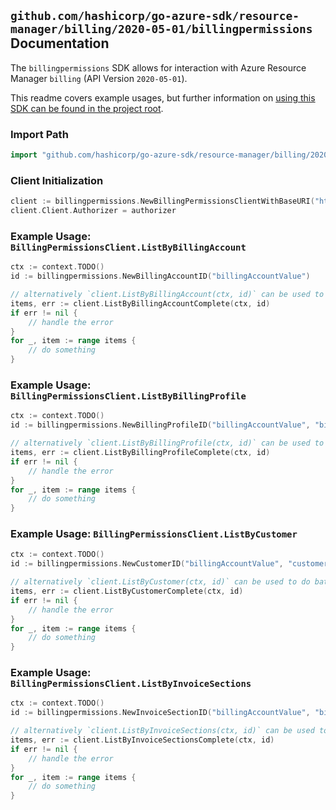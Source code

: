 
## `github.com/hashicorp/go-azure-sdk/resource-manager/billing/2020-05-01/billingpermissions` Documentation

The `billingpermissions` SDK allows for interaction with Azure Resource Manager `billing` (API Version `2020-05-01`).

This readme covers example usages, but further information on [using this SDK can be found in the project root](https://github.com/hashicorp/go-azure-sdk/tree/main/docs).

### Import Path

```go
import "github.com/hashicorp/go-azure-sdk/resource-manager/billing/2020-05-01/billingpermissions"
```


### Client Initialization

```go
client := billingpermissions.NewBillingPermissionsClientWithBaseURI("https://management.azure.com")
client.Client.Authorizer = authorizer
```


### Example Usage: `BillingPermissionsClient.ListByBillingAccount`

```go
ctx := context.TODO()
id := billingpermissions.NewBillingAccountID("billingAccountValue")

// alternatively `client.ListByBillingAccount(ctx, id)` can be used to do batched pagination
items, err := client.ListByBillingAccountComplete(ctx, id)
if err != nil {
	// handle the error
}
for _, item := range items {
	// do something
}
```


### Example Usage: `BillingPermissionsClient.ListByBillingProfile`

```go
ctx := context.TODO()
id := billingpermissions.NewBillingProfileID("billingAccountValue", "billingProfileValue")

// alternatively `client.ListByBillingProfile(ctx, id)` can be used to do batched pagination
items, err := client.ListByBillingProfileComplete(ctx, id)
if err != nil {
	// handle the error
}
for _, item := range items {
	// do something
}
```


### Example Usage: `BillingPermissionsClient.ListByCustomer`

```go
ctx := context.TODO()
id := billingpermissions.NewCustomerID("billingAccountValue", "customerValue")

// alternatively `client.ListByCustomer(ctx, id)` can be used to do batched pagination
items, err := client.ListByCustomerComplete(ctx, id)
if err != nil {
	// handle the error
}
for _, item := range items {
	// do something
}
```


### Example Usage: `BillingPermissionsClient.ListByInvoiceSections`

```go
ctx := context.TODO()
id := billingpermissions.NewInvoiceSectionID("billingAccountValue", "billingProfileValue", "invoiceSectionValue")

// alternatively `client.ListByInvoiceSections(ctx, id)` can be used to do batched pagination
items, err := client.ListByInvoiceSectionsComplete(ctx, id)
if err != nil {
	// handle the error
}
for _, item := range items {
	// do something
}
```
